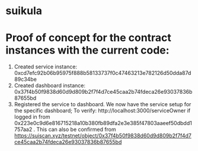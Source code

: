 # suikula

# Proof of concept for the contract instances with the current code:
1. Created service instance: 0xcd7efc92b06b95975f888b58133737f0c47463213e782126d50dda87d89c34be
2. Created dashboard instance: 0x37f4b50f9838d60d9d809b2f7f4d7ce45caa2b74fdeca26e93037836b87655bd
3. Registered the service to dashboard. We now have the service setup for the specific dashboard; To verify: http://localhost:3000/serviceOwner if logged in from 0x223e0c9d6e816715218a10b380fb89dfa2e3e385f47803aaeef50dbdd1757aa2 . This can also be confirmed from https://suiscan.xyz/testnet/object/0x37f4b50f9838d60d9d809b2f7f4d7ce45caa2b74fdeca26e93037836b87655bd